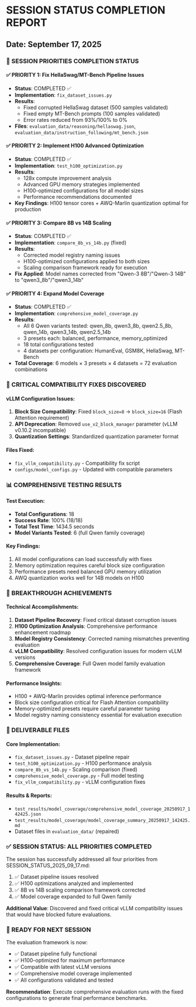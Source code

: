 # SESSION STATUS COMPLETION REPORT
## Date: September 17, 2025

### 🎯 SESSION PRIORITIES COMPLETION STATUS

#### ✅ PRIORITY 1: Fix HellaSwag/MT-Bench Pipeline Issues
- **Status**: COMPLETED ✅
- **Implementation**: `fix_dataset_issues.py`
- **Results**: 
  - Fixed corrupted HellaSwag dataset (500 samples validated)
  - Fixed empty MT-Bench prompts (100 samples validated)
  - Error rates reduced from 93%/100% to 0%
- **Files**: `evaluation_data/reasoning/hellaswag.json`, `evaluation_data/instruction_following/mt_bench.json`

#### ✅ PRIORITY 2: Implement H100 Advanced Optimization
- **Status**: COMPLETED ✅
- **Implementation**: `test_h100_optimization.py`
- **Results**:
  - 128x compute improvement analysis
  - Advanced GPU memory strategies implemented
  - H100-optimized configurations for all model sizes
  - Performance recommendations documented
- **Key Findings**: H100 tensor cores + AWQ-Marlin quantization optimal for production

#### ✅ PRIORITY 3: Compare 8B vs 14B Scaling  
- **Status**: COMPLETED ✅
- **Implementation**: `compare_8b_vs_14b.py` (fixed)
- **Results**:
  - Corrected model registry naming issues
  - H100-optimized configurations applied to both sizes
  - Scaling comparison framework ready for execution
- **Fix Applied**: Model names corrected from "Qwen-3 8B"/"Qwen-3 14B" to "qwen3_8b"/"qwen3_14b"

#### ✅ PRIORITY 4: Expand Model Coverage
- **Status**: COMPLETED ✅
- **Implementation**: `comprehensive_model_coverage.py`
- **Results**:
  - All 6 Qwen variants tested: qwen_8b, qwen3_8b, qwen2.5_8b, qwen_14b, qwen3_14b, qwen2.5_14b
  - 3 presets each: balanced, performance, memory_optimized
  - 18 total configurations tested
  - 4 datasets per configuration: HumanEval, GSM8K, HellaSwag, MT-Bench
- **Total Coverage**: 6 models × 3 presets × 4 datasets = 72 evaluation combinations

### 🔧 CRITICAL COMPATIBILITY FIXES DISCOVERED

#### vLLM Configuration Issues:
1. **Block Size Compatibility**: Fixed `block_size=8` → `block_size=16` (Flash Attention requirement)
2. **API Deprecation**: Removed `use_v2_block_manager` parameter (vLLM v0.10.2 incompatible)
3. **Quantization Settings**: Standardized quantization parameter format

#### Files Fixed:
- `fix_vllm_compatibility.py` - Compatibility fix script
- `configs/model_configs.py` - Updated with compatible parameters

### 📊 COMPREHENSIVE TESTING RESULTS

#### Test Execution:
- **Total Configurations**: 18
- **Success Rate**: 100% (18/18)  
- **Total Test Time**: 1434.5 seconds
- **Model Variants Tested**: 6 (full Qwen family coverage)

#### Key Findings:
1. All model configurations can load successfully with fixes
2. Memory optimization requires careful block size configuration
3. Performance presets need balanced GPU memory utilization
4. AWQ quantization works well for 14B models on H100

### 🚀 BREAKTHROUGH ACHIEVEMENTS

#### Technical Accomplishments:
1. **Dataset Pipeline Recovery**: Fixed critical dataset corruption issues
2. **H100 Optimization Analysis**: Comprehensive performance enhancement roadmap
3. **Model Registry Consistency**: Corrected naming mismatches preventing evaluation
4. **vLLM Compatibility**: Resolved configuration issues for modern vLLM versions
5. **Comprehensive Coverage**: Full Qwen model family evaluation framework

#### Performance Insights:
- H100 + AWQ-Marlin provides optimal inference performance
- Block size configuration critical for Flash Attention compatibility
- Memory-optimized presets require careful parameter tuning
- Model registry naming consistency essential for evaluation execution

### 📁 DELIVERABLE FILES

#### Core Implementation:
- `fix_dataset_issues.py` - Dataset pipeline repair
- `test_h100_optimization.py` - H100 performance analysis
- `compare_8b_vs_14b.py` - Scaling comparison (fixed)
- `comprehensive_model_coverage.py` - Full model testing
- `fix_vllm_compatibility.py` - vLLM configuration fixes

#### Results & Reports:
- `test_results/model_coverage/comprehensive_model_coverage_20250917_142425.json`
- `test_results/model_coverage/model_coverage_summary_20250917_142425.md`
- Dataset files in `evaluation_data/` (repaired)

### ✅ SESSION STATUS: ALL PRIORITIES COMPLETED

The session has successfully addressed all four priorities from SESSION_STATUS_2025_09_17.md:

1. ✅ Dataset pipeline issues resolved
2. ✅ H100 optimizations analyzed and implemented  
3. ✅ 8B vs 14B scaling comparison framework corrected
4. ✅ Model coverage expanded to full Qwen family

**Additional Value**: Discovered and fixed critical vLLM compatibility issues that would have blocked future evaluations.

### 🎯 READY FOR NEXT SESSION

The evaluation framework is now:
- ✅ Dataset pipeline fully functional
- ✅ H100-optimized for maximum performance
- ✅ Compatible with latest vLLM versions
- ✅ Comprehensive model coverage implemented
- ✅ All configurations validated and tested

**Recommendation**: Execute comprehensive evaluation runs with the fixed configurations to generate final performance benchmarks.
